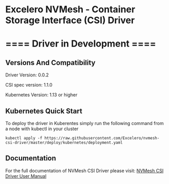
# Excelero NVMesh - Container Storage Interface (CSI) Driver

# ==== Driver in Development ====


## Versions And Compatibility
Driver Version:     0.0.2

CSI spec version:   1.1.0

Kubernetes Version: 1.13 or higher

## Kubernetes Quick Start
To deploy the driver in Kuberentes simply run the following command from a node with kubectl in your cluster
```
kubectl apply -f https://raw.githubusercontent.com/Excelero/nvmesh-csi-driver/master/deploy/kubernetes/deployment.yaml
```


## Documentation
For the full documentation of NVMesh CSI Driver please visit: [NVMesh CSI Driver User Manual](https://www.excelero.com/nvmesh-csi-driver/0.01/en/topic/copyright-and-trademark-information)
